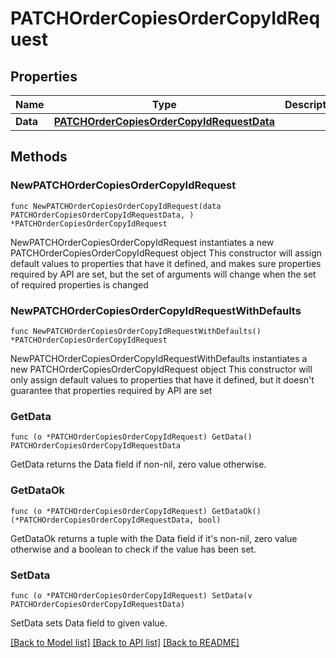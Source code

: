 # PATCHOrderCopiesOrderCopyIdRequest

## Properties

Name | Type | Description | Notes
------------ | ------------- | ------------- | -------------
**Data** | [**PATCHOrderCopiesOrderCopyIdRequestData**](PATCHOrderCopiesOrderCopyIdRequestData.md) |  | 

## Methods

### NewPATCHOrderCopiesOrderCopyIdRequest

`func NewPATCHOrderCopiesOrderCopyIdRequest(data PATCHOrderCopiesOrderCopyIdRequestData, ) *PATCHOrderCopiesOrderCopyIdRequest`

NewPATCHOrderCopiesOrderCopyIdRequest instantiates a new PATCHOrderCopiesOrderCopyIdRequest object
This constructor will assign default values to properties that have it defined,
and makes sure properties required by API are set, but the set of arguments
will change when the set of required properties is changed

### NewPATCHOrderCopiesOrderCopyIdRequestWithDefaults

`func NewPATCHOrderCopiesOrderCopyIdRequestWithDefaults() *PATCHOrderCopiesOrderCopyIdRequest`

NewPATCHOrderCopiesOrderCopyIdRequestWithDefaults instantiates a new PATCHOrderCopiesOrderCopyIdRequest object
This constructor will only assign default values to properties that have it defined,
but it doesn't guarantee that properties required by API are set

### GetData

`func (o *PATCHOrderCopiesOrderCopyIdRequest) GetData() PATCHOrderCopiesOrderCopyIdRequestData`

GetData returns the Data field if non-nil, zero value otherwise.

### GetDataOk

`func (o *PATCHOrderCopiesOrderCopyIdRequest) GetDataOk() (*PATCHOrderCopiesOrderCopyIdRequestData, bool)`

GetDataOk returns a tuple with the Data field if it's non-nil, zero value otherwise
and a boolean to check if the value has been set.

### SetData

`func (o *PATCHOrderCopiesOrderCopyIdRequest) SetData(v PATCHOrderCopiesOrderCopyIdRequestData)`

SetData sets Data field to given value.



[[Back to Model list]](../README.md#documentation-for-models) [[Back to API list]](../README.md#documentation-for-api-endpoints) [[Back to README]](../README.md)


